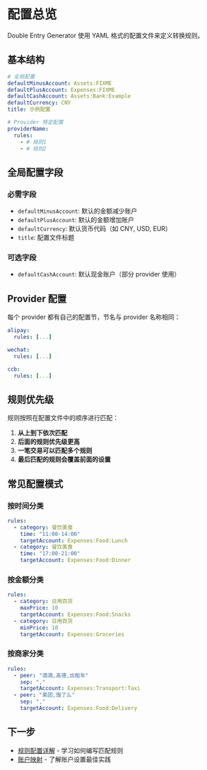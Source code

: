 # 配置总览

Double Entry Generator 使用 YAML 格式的配置文件来定义转换规则。

## 基本结构

```yaml
# 全局配置
defaultMinusAccount: Assets:FIXME
defaultPlusAccount: Expenses:FIXME
defaultCashAccount: Assets:Bank:Example
defaultCurrency: CNY
title: 示例配置

# Provider 特定配置
providerName:
  rules:
    - # 规则1
    - # 规则2
```

## 全局配置字段

### 必需字段

- `defaultMinusAccount`: 默认的金额减少账户
- `defaultPlusAccount`: 默认的金额增加账户
- `defaultCurrency`: 默认货币代码（如 CNY, USD, EUR）
- `title`: 配置文件标题

### 可选字段

- `defaultCashAccount`: 默认现金账户（部分 provider 使用）

## Provider 配置

每个 provider 都有自己的配置节，节名与 provider 名称相同：

```yaml
alipay:
  rules: [...]

wechat:
  rules: [...]

ccb:
  rules: [...]
```

## 规则优先级

规则按照在配置文件中的顺序进行匹配：

1. **从上到下依次匹配**
2. **后面的规则优先级更高**
3. **一笔交易可以匹配多个规则**
4. **最后匹配的规则会覆盖前面的设置**

## 常见配置模式

### 按时间分类

```yaml
rules:
  - category: 餐饮美食
    time: "11:00-14:00"
    targetAccount: Expenses:Food:Lunch
  - category: 餐饮美食
    time: "17:00-21:00"
    targetAccount: Expenses:Food:Dinner
```

### 按金额分类

```yaml
rules:
  - category: 日用百货
    maxPrice: 10
    targetAccount: Expenses:Food:Snacks
  - category: 日用百货
    minPrice: 10
    targetAccount: Expenses:Groceries
```

### 按商家分类

```yaml
rules:
  - peer: "滴滴,高德,出租车"
    sep: ","
    targetAccount: Expenses:Transport:Taxi
  - peer: "美团,饿了么"
    sep: ","
    targetAccount: Expenses:Food:Delivery
```

## 下一步

- [规则配置详解](rules.md) - 学习如何编写匹配规则
- [账户映射](accounts.md) - 了解账户设置最佳实践